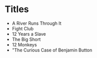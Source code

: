 # Titles

- A River Runs Through It
- Fight Club
- 12 Years a Slave
- The Big Short
- 12 Monkeys
- "The Curious Case of Benjamin Button
